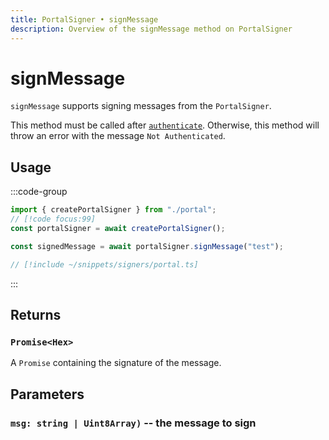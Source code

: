```yaml
---
title: PortalSigner • signMessage
description: Overview of the signMessage method on PortalSigner
---
```


# signMessage

`signMessage` supports signing messages from the `PortalSigner`.

This method must be called after [`authenticate`](/packages/aa-signers/portal/authenticate). Otherwise, this method will throw an error with the message `Not Authenticated`.

## Usage

:::code-group

```ts [example.ts]
import { createPortalSigner } from "./portal";
// [!code focus:99]
const portalSigner = await createPortalSigner();

const signedMessage = await portalSigner.signMessage("test");
```

```ts [portal.ts]
// [!include ~/snippets/signers/portal.ts]
```

:::

## Returns

### `Promise<Hex>`

A `Promise` containing the signature of the message.

## Parameters

### `msg: string | Uint8Array)` -- the message to sign
